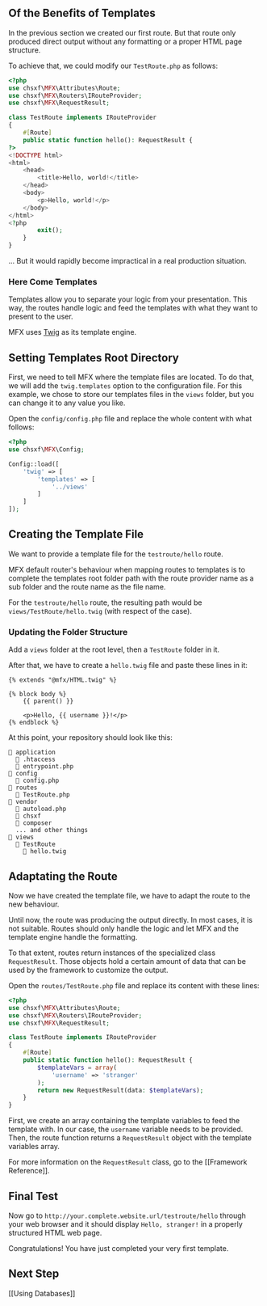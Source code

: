 ## Of the Benefits of Templates

In the previous section we created our first route. But that route only produced direct output without any formatting or a proper HTML page structure.

To achieve that, we could modify our `TestRoute.php` as follows:

```php
<?php
use chsxf\MFX\Attributes\Route;
use chsxf\MFX\Routers\IRouteProvider;
use chsxf\MFX\RequestResult;

class TestRoute implements IRouteProvider
{
    #[Route]
    public static function hello(): RequestResult {
?>
<!DOCTYPE html>
<html>
    <head>
        <title>Hello, world!</title>
    </head>
    <body>
        <p>Hello, world!</p>
    </body>
</html>
<?php
        exit();
    }
}
```

... But it would rapidly become impractical in a real production situation.

### Here Come Templates

Templates allow you to separate your logic from your presentation. This way, the routes handle logic and feed the templates with what they want to present to the user.

MFX uses [Twig](https://twig.symfony.com/doc/) as its template engine.

## Setting Templates Root Directory

First, we need to tell MFX where the template files are located. To do that, we will add the `twig.templates` option to the configuration file. For this example, we chose to store our templates files in the `views` folder, but you can change it to any value you like.

Open the `config/config.php` file and replace the whole content with what follows:

```php
<?php
use chsxf\MFX\Config;

Config::load([
    'twig' => [
        'templates' => [
            '../views'
        ]
    ]
]);
```

## Creating the Template File

We want to provide a template file for the `testroute/hello` route.

MFX default router's behaviour when mapping routes to templates is to complete the templates root folder path with the route provider name as a sub folder and the route name as the file name.

For the `testroute/hello` route, the resulting path would be `views/TestRoute/hello.twig` (with respect of the case).

### Updating the Folder Structure

Add a `views` folder at the root level, then a `TestRoute` folder in it.

After that, we have to create a `hello.twig` file and paste these lines in it:

```twig
{% extends "@mfx/HTML.twig" %}

{% block body %}
    {{ parent() }}

    <p>Hello, {{ username }}!</p>
{% endblock %}
```

At this point, your repository should look like this:

```
📁 application
  📄 .htaccess
  📄 entrypoint.php
📁 config
  📄 config.php
📁 routes
  📄 TestRoute.php
📁 vendor
  📄 autoload.php
  📁 chsxf
  📁 composer
  ... and other things
📁 views
  📁 TestRoute
    📄 hello.twig
```

## Adaptating the Route

Now we have created the template file, we have to adapt the route to the new behaviour.

Until now, the route was producing the output directly. In most cases, it is not suitable. Routes should only handle the logic and let MFX and the template engine handle the formatting.

To that extent, routes return instances of the specialized class `RequestResult`. Those objects hold a certain amount of data that can be used by the framework to customize the output.

Open the `routes/TestRoute.php` file and replace its content with these lines:

```php
<?php
use chsxf\MFX\Attributes\Route;
use chsxf\MFX\Routers\IRouteProvider;
use chsxf\MFX\RequestResult;

class TestRoute implements IRouteProvider
{
    #[Route]
    public static function hello(): RequestResult {
        $templateVars = array(
            'username' => 'stranger'
        );
        return new RequestResult(data: $templateVars);
    }
}
```

First, we create an array containing the template variables to feed the template with. In our case, the `username` variable needs to be provided. Then, the route function returns a `RequestResult` object with the template variables array.

For more information on the `RequestResult` class, go to the [[Framework Reference]].

## Final Test

Now go to `http://your.complete.website.url/testroute/hello` through your web browser and it should display `Hello, stranger!` in a properly structured HTML web page.

Congratulations! You have just completed your very first template.

## Next Step

[[Using Databases]]
